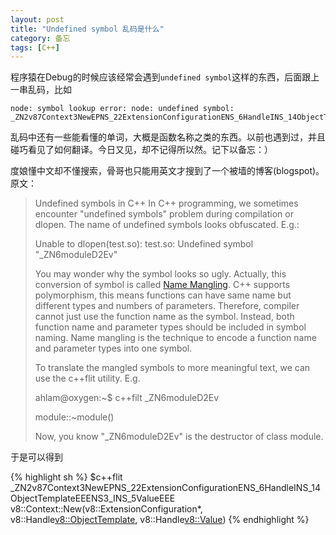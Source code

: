 ```yaml
---
layout: post
title: "Undefined symbol 乱码是什么"
category: 备忘
tags: [C++]
---
```


程序猿在Debug的时候应该经常会遇到`undefined symbol`这样的东西，后面跟上一串乱码，比如

	node: symbol lookup error: node: undefined symbol: _ZN2v87Context3NewEPNS_22ExtensionConfigurationENS_6HandleINS_14ObjectTemplateEEENS3_INS_5ValueEEE

乱码中还有一些能看懂的单词，大概是函数名称之类的东西。以前也遇到过，并且碰巧看见了如何翻译。今日又见，却不记得所以然。记下以备忘：）

度娘懂中文却不懂搜索，骨哥也只能用英文才搜到了一个被墙的博客(blogspot)。原文：

>Undefined symbols in C++
>In C++ programming, we sometimes encounter "undefined symbols" problem during compilation or dlopen. The name of undefined symbols looks obfuscated. E.g.:
>
>Unable to dlopen(test.so): test.so: Undefined symbol "_ZN6moduleD2Ev"
>
>You may wonder why the symbol looks so ugly. Actually, this conversion of symbol is called [Name Mangling](http://en.wikipedia.org/wiki/Name_mangling). C++ supports polymorphism, this means functions can have same name but different types and numbers of parameters. Therefore, compiler cannot just use the function name as the symbol. Instead, both function name and parameter types should be included in symbol naming. Name mangling is the technique to encode a function name and parameter types into one symbol.
>
>To translate the mangled symbols to more meaningful text, we can use the c++flit utility. E.g.
>
>ahlam@oxygen:~$ c++filt _ZN6moduleD2Ev
>
>module::~module()
>
>Now, you know "_ZN6moduleD2Ev" is the destructor of class module.

于是可以得到

{% highlight sh %}
$c++flit _ZN2v87Context3NewEPNS_22ExtensionConfigurationENS_6HandleINS_14ObjectTemplateEEENS3_INS_5ValueEEE
v8::Context::New(v8::ExtensionConfiguration*, v8::Handle<v8::ObjectTemplate>, v8::Handle<v8::Value>)
{% endhighlight %}
